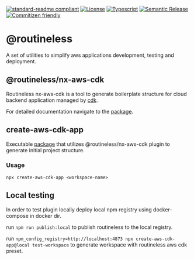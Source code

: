 [![standard-readme compliant](https://img.shields.io/badge/standard--readme-OK-green.svg?style=flat-square)](https://github.com/RichardLitt/standard-readme)
[![License](https://img.shields.io/npm/l/nx.svg?style=flat-square)]()
[![Typescript](https://badgen.net/badge/icon/typescript?icon=typescript&label)](https://www.typescriptlang.org/)
[![Semantic Release](https://img.shields.io/badge/%20%20%F0%9F%93%A6%F0%9F%9A%80-semantic--release-e10079.svg?style=flat-square)]()
[![Commitizen friendly](https://img.shields.io/badge/commitizen-friendly-brightgreen.svg)](http://commitizen.github.io/cz-cli/)

# @routineless

A set of utilities to simplify aws applications development, testing and deployment.

## @routineless/nx-aws-cdk

Routineless nx-aws-cdk is a tool to generate boilerplate structure for cloud backend application managed by [cdk](https://github.com/aws/aws-cdk).

For detailed documentation navigate to the [package](packages/nx-plugin/README.md).

## create-aws-cdk-app

Executable [package](packages/create-aws-cdk-app/README.md) that utilizes @routineless/nx-aws-cdk plugin to generate initial project structure.

### Usage

```shell
npx create-aws-cdk-app <workspace-name>
```

## Local testing

In order to test plugin locally deploy local npm registry using docker-compose in docker dir.

run `npm run publish:local` to publish routineless to the local registry.

run `npm_config_registry=http://localhost:4873 npx create-aws-cdk-app@local test-workspace` to generate workspace with routineless aws cdk preset.
